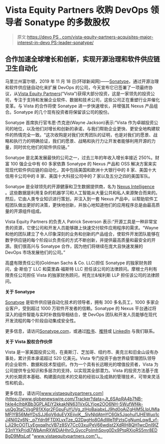 # Vista Equity Partners 收购 DevOps 领导者 Sonatype 的多数股权

> 原文:[https://devo PS . com/vista-equity-partners-acquisites-major-interest-in-devo PS-leader-sonatype/](https://devops.com/vista-equity-partners-acquires-majority-interest-in-devops-leader-sonatype/)

## 合作加速全球增长和创新，实现开源治理和软件供应链卫生自动化

马里兰州富尔顿，2019 年 11 月 18 日(环球新闻网)——[Sonatype](https://www.globenewswire.com/Tracker?data=Yih4lckYzooiMvY_Bn1rRwEDLAvTGcLja3SYFGrLwBBiHPj-EA8LNVO1thyprYI_txpkysq405fRl_wGvaiQrQ== "Sonatype")，通过开源治理和软件供应链自动化来扩展 DevOps 的公司，今天宣布它已签署了一项最终协议，从[Vista Equity Partners](https://www.globenewswire.com/Tracker?data=Dlu1bmgo6ACqa5_jijjmk2J7_eV1ROGigD8N_M8atgSAYe6tGuRJHbH6P_tnQqV70V6eWmC2ZwGiHwUSMZEqUj_oVD1aup-8gHUBS7SHdpU= "Vista Equity Partners")(“Vista”)获得大部分投资，这是一家领先的投资公司，专注于支持和发展企业软件、数据和技术公司，这些公司正在重塑行业并催化变革。与 Vista 的合作将使 Sonatype 进一步快速增长，并增强其 Nexus 产品组合。Sonatype 的几个现有投资者将保留该公司的股份。

Sonatype 首席执行官韦恩·杰克逊(Wayne Jackson)表示:“Vista 作为卓越投资公司的地位，以及他们对增长和创新的承诺，与我们帮助企业更快、更安全地构建软件的热情完全一致。“这次收购是对我们优秀团队的证明，也是对我们的愿景、战略和执行力的明确验证，我们的愿景、战略和执行力让开发者能够利用开源的力量，同时优化他们的软件供应链。”

Sonatype 是北美发展最快的公司之一，过去三年的年收入增长率接近 250%。财富 100 强企业中有 60 多家依靠 Sonatype 的 Nexus 产品和 OSS 解决方案来实现现代软件供应链的自动化，其中包括美国和欧洲十大银行中的 8 家、美国十大信用卡公司中的 8 家、美国十大科技公司中的 7 家以及五分之四的美国军队。

Sonatype 是全球领先的开源健康和卫生数据提供商，名为 [Nexus Intelligence](https://www.globenewswire.com/Tracker?data=CCIT7ZDB4u2PEm-rU3ysEmYKhASIoC8RZg4r3_IcaEeWMmudkzV5lM9EEBahjoq6qDZD0_4UYPX4wfSb2K1ng7AmDCstE_jb8scLFN6ID17YtOxsC63kd9VobhrG077B "Nexus Intelligence") 。这些数据是利用复杂的机器学习和人工智能从大量公共和私人来源聚合而来的。然后，它由人类专业知识进行策划，并注入到一套 Nexus 产品中，以帮助软件工程团队做出更好的决策，更快地创新，并放心地知道他们的应用程序总是由最高质量的开源组件组成。

Vista Equity Partners 的负责人 Patrick Severson 表示:“开源工具是一种非常宝贵的资源，它使公司和开发人员能够跟上快速交付软件应用程序的需求。“Wayne 和他的团队建立了令人印象深刻的业务和创新的产品组合，使软件开发团队能够在数字供应链的每个阶段以负责任的方式不断创新，并提供最高质量和最安全的开源。我们很高兴与 Sonatype 合作，因为他们将继续在庞大且快速发展的 DevOps 市场发展他们的公司。”

高盛有限责任公司(Goldman Sachs & Co. LLC)担任 Sonatype 的独家财务顾问，金·斯伯丁 LLC 和莫里森·福斯特 LLC 担任该公司的法律顾问。摩根士丹利有限责任公司担任 Vista 的独家财务顾问，柯克兰&埃利斯 LLP 担任该公司的法律顾问。

**关于 Sonatype**

[Sonatype](https://www.globenewswire.com/Tracker?data=Yih4lckYzooiMvY_Bn1rR-A_hM8qqBOTGy7yJgyz9xTX5ZAsakvxF2VL2vzofMiD7Do6y5L7aoGRckT0ndwn_g== "Sonatype") 是软件供应链自动化技术的领导者，拥有 300 多名员工，1000 多家企业客户，受到超过 1000 万软件开发者的信赖。Sonatype 的 Nexus 平台通过将深入的组件智能与实时补救指导相结合，使 DevOps 团队和开发人员能够在现代开发流程的每个阶段自动集成安全性。

更多信息，请访问[Sonatype.com](https://www.globenewswire.com/Tracker?data=Yih4lckYzooiMvY_Bn1rR1tYXDJOR0UgiLbXTxxfL2avh_2tKJGXryq-5GIipnS6G5tyKzJuZ52QAxZ1GOvptw== "Sonatype.com")，或通过[脸书](https://www.globenewswire.com/Tracker?data=jLoxINZVtwvZ1ljbwY54eDXs1DIOLTPNvggdJQCWjJ-4TNRbBcLcVQyko_FeZffEgeKUYtnTHlAl5UPxzhWvHQ== "Facebook")、[推特](https://www.globenewswire.com/Tracker?data=RRyQZhME9wZNJNqBOXaWePQqeeUNsst2_QwV3ZSxZ4nHwGv3PxNpEg7rlBq-yAhIOAu8VNC69irisrZhI7l6rQ== "Twitter")或 [LinkedIn](https://www.globenewswire.com/Tracker?data=nWUgwfhQuSfllY94dlfO6iglDBNkEO3rx0w_2Q5l5_ZGB4f_J8-oJAs-QbmGcCOHfzcPCJxx-rT40lsZYLD9Jx3K_bvj_pgXXoSpVaoZkhU= "LinkedIn") 与我们联系。

**关于 Vista 股权合作伙伴**

Vista 是一家美国投资公司，在奥斯汀、芝加哥、纽约市、奥克兰和旧金山设有办事处，累计资本承诺超过 520 亿美元。Vista 专门投资于由世界级管理团队领导的企业软件、数据和技术型组织。作为一个具有长远眼光的增值投资者，Vista 为公司提供专业知识和多层次的支持，以实现其全部潜力。Vista 的投资方法基于庞大的长期资本基础、构建面向技术的交易的经验以及成熟的管理技术，可带来灵活性和机会。

更多信息，请访问[www.vistaequitypartners.com](https://www.globenewswire.com/Tracker?data=Jt_6SApRA4b7NB-hkle4clhbKBb3GPLAEiY2kkakNN631VxGLYjoe2OO6NH-5WufWf4k-usQg3taCVsgP81XXgr2FGpuFuYUVg_zIHoBaiabxLJ9hd0oAjZgHjM5LIpUMIaMFlYB56MeYDsSJJ6qV6duEVXEijvjK__5lvNldAtmYC6Gk5Jqohul1JHEWuo1cJ4Nj02x6N-_q7Ydn9FTDXLyxTze_Q2DagHo8OAdWeTtPztsCgNumLqw8_vf-LJi29cOOTLyEgxqaIhcVB7z8SV7Cc03xujPeV66wdist2XdRlH8QH1wcDnI9IZ23nYYkPrjdI7WbAmRXWDjAHhrO_GyccPoImhSpvg0Dx9PtqRXioRS5mr8EDBgD9MtsLqf "www.vistaequitypartners.com")。